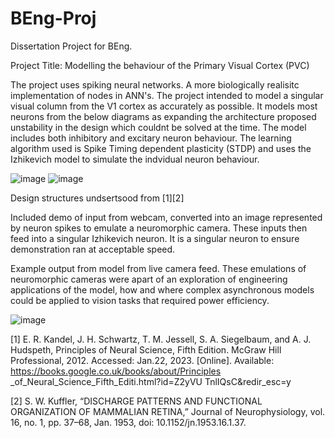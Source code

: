 # BEng-Proj
Dissertation Project for BEng.

Project Title: Modelling the behaviour of the Primary Visual Cortex (PVC)

The project uses spiking neural networks. A more biologically realisitc implementation of nodes in ANN's. The project intended to model a singular visual column from the V1 cortex as accurately as possible. It models most neurons from the below diagrams as expanding the architecture proposed unstability in the design which couldnt be solved at the time. The model includes both inhibitory and excitary neuron behaviour. The learning algorithm used is Spike Timing dependent plasticity (STDP) and uses the Izhikevich model to simulate the indvidual neuron behaviour.

![image](https://github.com/user-attachments/assets/1616e305-34a4-4b65-aaa0-6d35404eb55b)
![image](https://github.com/user-attachments/assets/ae7089ab-f2cd-4d28-9af2-2ad89905cee6)

Design structures undsertsood from [1][2]

Included demo of input from webcam, converted into an image represented by neuron spikes to emulate a neuromorphic camera. These inputs then feed into a singular Izhikevich neuron. It is a singular neuron to ensure demonstration ran at acceptable speed.

Example output from model from live camera feed. These emulations of neuromorphic cameras were apart of an exploration of engineering applications of the model, how and where complex asynchronous models could be applied to vision tasks that required power efficiency.

![image](https://github.com/user-attachments/assets/1bb10ed6-982d-42e6-8531-d43bfda69c40)



[1] E. R. Kandel, J. H. Schwartz, T. M. Jessell,
S. A. Siegelbaum, and A. J. Hudspeth, Principles
of Neural Science, Fifth Edition. McGraw Hill
Professional, 2012. Accessed: Jan.22, 2023.
[Online]. Available:
https://books.google.co.uk/books/about/Principles
_of_Neural_Science_Fifth_Editi.html?id=Z2yVU
TnlIQsC&redir_esc=y 

[2] S. W. Kuffler, “DISCHARGE PATTERNS
AND FUNCTIONAL ORGANIZATION OF
MAMMALIAN RETINA,” Journal of
Neurophysiology, vol. 16, no. 1, pp. 37–68, Jan.
1953, doi: 10.1152/jn.1953.16.1.37. 
